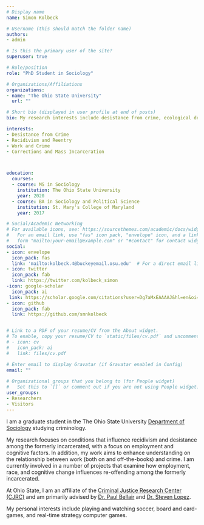 ```yaml
---
# Display name
name: Simon Kolbeck

# Username (this should match the folder name)
authors:
- admin

# Is this the primary user of the site?
superuser: true

# Role/position
role: "PhD Student in Sociology"

# Organizations/Affiliations
organizations:
- name: "The Ohio State University"
  url: ""

# Short bio (displayed in user profile at end of posts)
bio: My research interests include desistance from crime, ecological determinants of violence, policing, and criminology in general.

interests:
- Desistance from Crime
- Recidivism and Reentry
- Work and Crime
- Corrections and Mass Incarceration



education:
  courses:
  - course: MS in Sociology
    institution: The Ohio State University
    year: 2020
  - course: BA in Sociology and Political Science
    institution: St. Mary's College of Maryland
    year: 2017

# Social/Academic Networking
# For available icons, see: https://sourcethemes.com/academic/docs/widgets/#icons
#   For an email link, use "fas" icon pack, "envelope" icon, and a link in the
#   form "mailto:your-email@example.com" or "#contact" for contact widget.
social:
- icon: envelope
  icon_pack: fas
  link: 'mailto:kolbeck.4@buckeyemail.osu.edu'  # For a direct email link, use "mailto:kolbeck.4@buckeyemail.osu.edu".
- icon: twitter
  icon_pack: fab
  link: https://twitter.com/kolbeck_simon
-icon: google-scholar
  icon_pack: ai
 link: https://scholar.google.com/citations?user=Dg7aMxEAAAAJ&hl=en&oi=sra
- icon: github
  icon_pack: fab
  link: https://github.com/smnkolbeck


# Link to a PDF of your resume/CV from the About widget.
# To enable, copy your resume/CV to `static/files/cv.pdf` and uncomment the lines below.  
# - icon: cv
#   icon_pack: ai
#   link: files/cv.pdf

# Enter email to display Gravatar (if Gravatar enabled in Config)
email: ""
  
# Organizational groups that you belong to (for People widget)
#   Set this to `[]` or comment out if you are not using People widget.  
user_groups:
- Researchers
- Visitors
---
```

I am a graduate student in the The Ohio State University [Department of Sociology](https://sociology.osu.edu/) studying criminology.  

My research focuses on conditions that influence recidivism and desistance among the formerly incarcerated, with a focus on employment and cognitive factors. In addition, my work aims to enhance understanding on the relationship between work (both on and off-the-books) and crime.
I am currently involved in a number of projects that examine how employment, race, and cognitive change influences re-offending among the formerly incarcerated. 

At Ohio State, I am an affiliate of the [Criminal Justice Research Center (CJRC)](https://cjrc.osu.edu/) and am primarily advised by [Dr. Paul Bellair](https://sociology.osu.edu/people/bellair.1) and [Dr. Steven Lopez](https://sociology.osu.edu/people/lopez.137).

My personal interests include playing and watching soccer, board and card-games, and real-time strategy computer games.  

